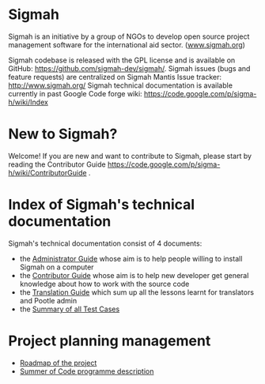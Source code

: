 Sigmah
====

Sigmah is an initiative by a group of NGOs to develop open source project management software for the international aid sector. (www.sigmah.org)

Sigmah codebase is released with the GPL license and is available on GitHub: https://github.com/sigmah-dev/sigmah/.
Sigmah issues (bugs and feature requests) are centralized on Sigmah Mantis Issue tracker: http://www.sigmah.org/
Sigmah technical documentation is available currently in past Google Code forge wiki: https://code.google.com/p/sigma-h/wiki/Index


New to Sigmah?
===
Welcome!
If you are new and want to contribute to Sigmah, please start by reading the Contributor Guide https://code.google.com/p/sigma-h/wiki/ContributorGuide .


Index of Sigmah's technical documentation
===
Sigmah's technical documentation consist of 4 documents:

* the [Administrator Guide](https://code.google.com/p/sigma-h/wiki/AdministratorGuide) whose aim is to help people willing to install Sigmah on a computer
* the [Contributor Guide](https://code.google.com/p/sigma-h/wiki/ContributorGuide) whose aim is to help new developer get general knowledge about how to work with the source code
* the [Translation Guide](https://code.google.com/p/sigma-h/wiki/TranslationGuide) which sum up all the lessons learnt for translators and Pootle admin
* the [Summary of all Test Cases](https://code.google.com/p/sigma-h/wiki/TestCases)

Project planning management
===
* [Roadmap of the project](http://www.sigmah.org/issues/roadmap_page.php)
* [Summer of Code programme description](https://code.google.com/p/sigma-h/wiki/SigmahSummerOfCode)
   
   
   

